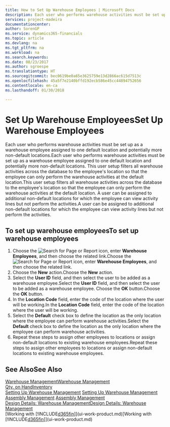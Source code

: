 ```yaml
---
title: How to Set Up Warehouse Employees | Microsoft Docs
description: Each user who performs warehouse activities must be set up as a warehouse employee assigned to one default location and potentially more non-default locations.
services: project-madeira
documentationcenter: 
author: SorenGP
ms.service: dynamics365-financials
ms.topic: article
ms.devlang: na
ms.tgt_pltfrm: na
ms.workload: na
ms.search.keywords: 
ms.date: 08/23/2017
ms.author: sgroespe
ms.translationtype: HT
ms.sourcegitcommit: bec0619be0a65e3625759e13d2866ac615d7513c
ms.openlocfilehash: 45a5f7e2140bffd192ecb586e45cc44894752656
ms.contentlocale: en-ca
ms.lasthandoff: 01/30/2018

---
```

# <a name="set-up-warehouse-employees"></a><span data-ttu-id="37327-103">Set Up Warehouse Employees</span><span class="sxs-lookup"><span data-stu-id="37327-103">Set Up Warehouse Employees</span></span>
<span data-ttu-id="37327-104">Each user who performs warehouse activities must be set up as a warehouse employee assigned to one default location and potentially more non-default locations.</span><span class="sxs-lookup"><span data-stu-id="37327-104">Each user who performs warehouse activities must be set up as a warehouse employee assigned to one default location and potentially more non-default locations.</span></span> <span data-ttu-id="37327-105">This user setup filters all warehouse activities across the database to the employee's location so that the employee can only perform the warehouse activities at the default location.</span><span class="sxs-lookup"><span data-stu-id="37327-105">This user setup filters all warehouse activities across the database to the employee's location so that the employee can only perform the warehouse activities at the default location.</span></span> <span data-ttu-id="37327-106">A user can be assigned to additional non-default locations for which the employee can view activity lines but not perform the activities.</span><span class="sxs-lookup"><span data-stu-id="37327-106">A user can be assigned to additional non-default locations for which the employee can view activity lines but not perform the activities.</span></span>

## <a name="to-set-up-warehouse-employees"></a><span data-ttu-id="37327-107">To set up warehouse employees</span><span class="sxs-lookup"><span data-stu-id="37327-107">To set up warehouse employees</span></span>  
1.  <span data-ttu-id="37327-108">Choose the ![Search for Page or Report](media/ui-search/search_small.png "Search for Page or Report icon") icon, enter **Warehouse Employees**, and then choose the related link.</span><span class="sxs-lookup"><span data-stu-id="37327-108">Choose the ![Search for Page or Report](media/ui-search/search_small.png "Search for Page or Report icon") icon, enter **Warehouse Employees**, and then choose the related link.</span></span>  
2. <span data-ttu-id="37327-109">Choose the **New** action.</span><span class="sxs-lookup"><span data-stu-id="37327-109">Choose the **New** action.</span></span>  
3. <span data-ttu-id="37327-110">Select the **User ID** field, and then select the user to be added as a warehouse employee.</span><span class="sxs-lookup"><span data-stu-id="37327-110">Select the **User ID** field, and then select the user to be added as a warehouse employee.</span></span> <span data-ttu-id="37327-111">Choose the **OK** button.</span><span class="sxs-lookup"><span data-stu-id="37327-111">Choose the **OK** button.</span></span>  
6.  <span data-ttu-id="37327-112">In the **Location Code** field, enter the code of the location where the user will be working.</span><span class="sxs-lookup"><span data-stu-id="37327-112">In the **Location Code** field, enter the code of the location where the user will be working.</span></span>  
7.  <span data-ttu-id="37327-113">Select the **Default** check box to define the location as the only location where the employee can perform warehouse activities.</span><span class="sxs-lookup"><span data-stu-id="37327-113">Select the **Default** check box to define the location as the only location where the employee can perform warehouse activities.</span></span>  
8.  <span data-ttu-id="37327-114">Repeat these steps to assign other employees to locations or assign non-default locations to existing warehouse employees.</span><span class="sxs-lookup"><span data-stu-id="37327-114">Repeat these steps to assign other employees to locations or assign non-default locations to existing warehouse employees.</span></span>  

## <a name="see-also"></a><span data-ttu-id="37327-115">See Also</span><span class="sxs-lookup"><span data-stu-id="37327-115">See Also</span></span>  
[<span data-ttu-id="37327-116">Warehouse Management</span><span class="sxs-lookup"><span data-stu-id="37327-116">Warehouse Management</span></span>](warehouse-manage-warehouse.md)  
[<span data-ttu-id="37327-117">Qty. on Hand</span><span class="sxs-lookup"><span data-stu-id="37327-117">Inventory</span></span>](inventory-manage-inventory.md)  
<span data-ttu-id="37327-118">[Setting Up Warehouse Management](warehouse-setup-warehouse.md)   </span><span class="sxs-lookup"><span data-stu-id="37327-118">[Setting Up Warehouse Management](warehouse-setup-warehouse.md)   </span></span>  
<span data-ttu-id="37327-119">[Assembly Management](assembly-assemble-items.md)  </span><span class="sxs-lookup"><span data-stu-id="37327-119">[Assembly Management](assembly-assemble-items.md)  </span></span>  
[<span data-ttu-id="37327-120">Design Details: Warehouse Management</span><span class="sxs-lookup"><span data-stu-id="37327-120">Design Details: Warehouse Management</span></span>](design-details-warehouse-management.md)  
<span data-ttu-id="37327-121">[Working with [!INCLUDE[d365fin](includes/d365fin_md.md)]](ui-work-product.md)</span><span class="sxs-lookup"><span data-stu-id="37327-121">[Working with [!INCLUDE[d365fin](includes/d365fin_md.md)]](ui-work-product.md)</span></span>  

